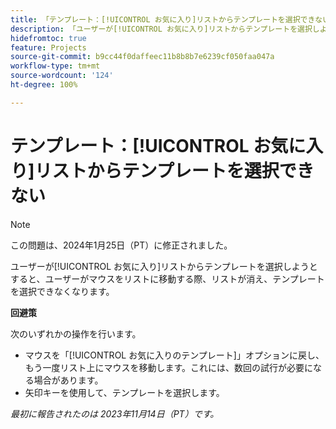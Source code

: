 ```yaml
---
title: 「テンプレート：[!UICONTROL お気に入り]リストからテンプレートを選択できない」
description: 「ユーザーが[!UICONTROL お気に入り]リストからテンプレートを選択しようとすると、ユーザーがマウスをリストに移動する際、リストが消え、テンプレートを選択できなくなります。」
hidefromtoc: true
feature: Projects
source-git-commit: b9cc44f0daffeec11b8b8b7e6239cf050faa047a
workflow-type: tm+mt
source-wordcount: '124'
ht-degree: 100%

---
```



# テンプレート：[!UICONTROL お気に入り]リストからテンプレートを選択できない

>[!NOTE]
>
>この問題は、2024年1月25日（PT）に修正されました。

ユーザーが[!UICONTROL お気に入り]リストからテンプレートを選択しようとすると、ユーザーがマウスをリストに移動する際、リストが消え、テンプレートを選択できなくなります。

**回避策**

次のいずれかの操作を行います。

* マウスを「[!UICONTROL お気に入りのテンプレート]」オプションに戻し、もう一度リスト上にマウスを移動します。これには、数回の試行が必要になる場合があります。
* 矢印キーを使用して、テンプレートを選択します。

_最初に報告されたのは 2023年11月14日（PT）です。_
